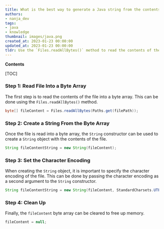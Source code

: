 ```yaml
---
title: What is the best way to generate a Java string from the contents of a file?
authors:
- nanja_dev
tags:
- java
- knowledge
thumbnail: images/java.png
created_at: 2023-01-23 00:00:00
updated_at: 2023-01-23 00:00:00
tldr: Use the `Files.readAllBytes()` method to read the contents of the file into a byte array, then use the `new String(byte[])` constructor to create a Java string from the byte array.
---
```


**Contents**

[TOC]

### Step 1: Read File Into a Byte Array

The first step is to read the contents of the file into a byte array. This can be done using the `Files.readAllBytes()` method.

```java
byte[] fileContent = Files.readAllBytes(Paths.get(filePath));
```

### Step 2: Create a String From the Byte Array

Once the file is read into a byte array, the `String` constructor can be used to create a `String` object with the contents of the file.

```java
String fileContentString = new String(fileContent);
```

### Step 3: Set the Character Encoding

When creating the `String` object, it is important to specify the character encoding of the file. This can be done by passing the character encoding as a second argument to the `String` constructor.

```java
String fileContentString = new String(fileContent, StandardCharsets.UTF_8);
```

### Step 4: Clean Up

Finally, the `fileContent` byte array can be cleared to free up memory.

```java
fileContent = null;
```
